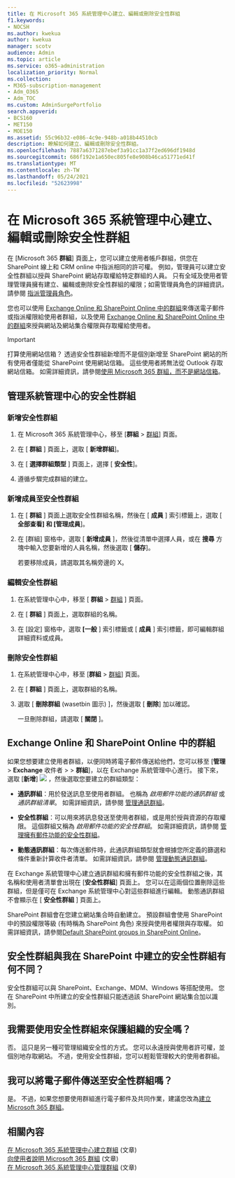 ```yaml
---
title: 在 Microsoft 365 系統管理中心建立、編輯或刪除安全性群組
f1.keywords:
- NOCSH
ms.author: kwekua
author: kwekua
manager: scotv
audience: Admin
ms.topic: article
ms.service: o365-administration
localization_priority: Normal
ms.collection:
- M365-subscription-management
- Adm_O365
- Adm_TOC
ms.custom: AdminSurgePortfolio
search.appverid:
- BCS160
- MET150
- MOE150
ms.assetid: 55c96b32-e086-4c9e-948b-a018b44510cb
description: 瞭解如何建立、編輯或刪除安全性群組。
ms.openlocfilehash: 7887a6371287ebef3a91cc1a37f2ed696df1948d
ms.sourcegitcommit: 686f192e1a650ec805fe8e908b46ca51771ed41f
ms.translationtype: MT
ms.contentlocale: zh-TW
ms.lasthandoff: 05/24/2021
ms.locfileid: "52623998"
---
```

# <a name="create-edit-or-delete-a-security-group-in-the-microsoft-365-admin-center"></a>在 Microsoft 365 系統管理中心建立、編輯或刪除安全性群組

在 [Microsoft 365 **群組**] 頁面上，您可以建立使用者帳戶群組，供您在 SharePoint 線上和 CRM online 中指派相同的許可權。 例如，管理員可以建立安全性群組以授與 SharePoint 網站存取權給特定群組的人員。 只有全域及使用者管理管理員擁有建立、編輯或刪除安全性群組的權限；如需管理員角色的詳細資訊，請參閱 [指派管理員角色](../add-users/assign-admin-roles.md)。 
  
您也可以使用 [Exchange Online 和 SharePoint Online 中的群組](#groups-in-exchange-online-and-sharepoint-online)來傳送電子郵件或指派權限給使用者群組，以及使用 [Exchange Online 和 SharePoint Online 中的群組](#groups-in-exchange-online-and-sharepoint-online)來授與網站及網站集合權限與存取權給使用者。 
  
> [!IMPORTANT]
>  打算使用網站信箱？ 透過安全性群組新增而不是個別新增至 SharePoint 網站的所有使用者僅能從 SharePoint 使用網站信箱。 這些使用者將無法從 Outlook 存取網站信箱。 如需詳細資訊，請參閱[使用 Microsoft 365 群組，而不是網站信箱](https://support.microsoft.com/office/737d6b1f-67cc-41fe-8db8-f2d09dd1673b)。 
  
## <a name="manage-security-groups-in-the-admin-center"></a>管理系統管理中心的安全性群組

### <a name="add-a-security-group"></a>新增安全性群組

1. 在 Microsoft 365 系統管理中心，移至 [**群組**  >  <a href="https://go.microsoft.com/fwlink/p/?linkid=2052855" target="_blank">群組</a>] 頁面。
  
2. 在 [ **群組** ] 頁面上，選取 [ **新增群組**]。
    
3. 在 [ **選擇群組類型** ] 頁面上，選擇 [ **安全性**]。 
    
4. 遵循步驟完成群組的建立。 
 
### <a name="add-members-to-a-security-group"></a>新增成員至安全性群組
    
1. 在 [ **群組** ] 頁面上選取安全性群組名稱，然後在 [ **成員** ] 索引標籤上，選取 [ **全部查看] 和 [管理成員**]。 
    
2. 在 [群組] 窗格中，選取 [ **新增成員** ]，然後從清單中選擇人員，或在 **搜尋** 方塊中輸入您要新增的人員名稱，然後選取 [ **儲存**]。
    
    若要移除成員，請選取其名稱旁邊的 X。 
  
### <a name="edit-a-security-group"></a>編輯安全性群組

1. 在系統管理中心中，移至 [ **群組** \> <a href="https://go.microsoft.com/fwlink/p/?linkid=2052855" target="_blank">群組</a> ] 頁面。
  
2. 在 [ **群組** ] 頁面上，選取群組的名稱。 
    
3. 在 [設定] 窗格中，選取 **[一般** ] 索引標籤或 [ **成員** ] 索引標籤，即可編輯群組詳細資料或成員。

### <a name="delete-a-security-group"></a>刪除安全性群組

1. 在系統管理中心中，移至 [**群組**  >  <a href="https://go.microsoft.com/fwlink/p/?linkid=2052855" target="_blank">群組</a>] 頁面。
    
2. 在 [ **群組** ] 頁面上，選取群組的名稱。 
    
3. 選取 [ **刪除群組** (wasetbin 圖示) ]，然後選取 [ **刪除**] 加以確認。
    
    一旦刪除群組，請選取 [ **關閉** ]。 
    
## <a name="groups-in-exchange-online-and-sharepoint-online"></a>Exchange Online 和 SharePoint Online 中的群組

如果您想要建立使用者群組，以便同時將電子郵件傳送給他們，您可以移至 [**管理** \> **Exchange** 收件者 \>  \> **群組**]，以在 Exchange 系統管理中心進行。 接下來，選取 [**新增**] ![ ](../../media/328ffb57-5f31-430a-b653-4a6b8e76d338.png) ，然後選取您要建立的群組類型： 
  
- **通訊群組**：用於發送訊息至使用者群組。 也稱為  *啟用郵件功能的通訊群組* 或  *通訊群組清單*。 如需詳細資訊，請參閱 [管理通訊群組](/exchange/recipients-in-exchange-online/manage-distribution-groups/manage-distribution-groups)。
    
- **安全性群組**：可以用來將訊息發送至使用者群組，或是用於授與資源的存取權限。 這個群組又稱為 *啟用郵件功能的安全性群組*。 如需詳細資訊，請參閱 [管理擁有郵件功能的安全性群組](/Exchange/recipients/mail-enabled-security-groups)。
    
- **動態通訊群組**：每次傳送郵件時，此通訊群組類型就會根據您所定義的篩選和條件重新計算收件者清單。 如需詳細資訊，請參閱 [管理動態通訊群組](/Exchange/recipients/dynamic-distribution-groups/dynamic-distribution-groups)。
    
在 Exchange 系統管理中心建立通訊群組和擁有郵件功能的安全性群組之後，其名稱和使用者清單會出現在 [**安全性群組**] 頁面上。 您可以在這兩個位置刪除這些群組，但是僅可在 Exchange 系統管理中心對這些群組進行編輯。 動態通訊群組不會顯示在 [ **安全性群組** ] 頁面上。 
  
 SharePoint 群組會在您建立網站集合時自動建立。 預設群組會使用 SharePoint 中的預設權限等級 (有時稱為 SharePoint 角色) 來授與使用者權限與存取權。 如需詳細資訊，請參閱[Default SharePoint groups in SharePoint Online](/sharepoint/default-sharepoint-groups)。
  
## <a name="how-is-a-security-group-different-from-security-groups-i-create-in-sharepoint"></a>安全性群組與我在 SharePoint 中建立的安全性群組有何不同？

安全性群組可以與 SharePoint、Exchange、MDM、Windows 等搭配使用。 您在 SharePoint 中所建立的安全性群組只能透過該 SharePoint 網站集合加以識別。
  
## <a name="do-i-have-to-use-security-groups-for-my-organization-to-be-secure"></a>我需要使用安全性群組來保護組織的安全嗎？

否。 這只是另一種可管理組織安全性的方式。 您可以永遠授與使用者許可權，並個別地存取網站。 不過，使用安全性群組，您可以輕鬆管理較大的使用者群組。
  
## <a name="can-i-send-email-to-a-security-group"></a>我可以將電子郵件傳送至安全性群組嗎？

是。 不過，如果您想要使用群組進行電子郵件及共同作業，建議您改為[建立 Microsoft 365 群組](../create-groups/create-groups.md)。 

## <a name="related-content"></a>相關內容

[在 Microsoft 365 系統管理中心建立群組](../create-groups/create-groups.md) (文章) \
[向使用者說明 Microsoft 365 群組](../create-groups/explain-groups-knowledge-worker.md) (文章) \
[在 Microsoft 365 系統管理中心管理群組](../create-groups/manage-groups.md) (文章) 
